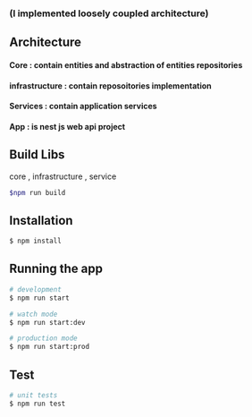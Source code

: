 ### (I implemented loosely  coupled architecture)

## Architecture 
#### Core : contain  entities and abstraction of entities repositories 
#### infrastructure : contain  reposoitories implementation 
#### Services : contain  application services 
#### App : is nest js web api project 

## Build Libs 
 core , infrastructure , service 
 ```bash
 $npm run build 
```

## Installation

```bash
$ npm install
```

## Running the app

```bash
# development
$ npm run start

# watch mode
$ npm run start:dev

# production mode
$ npm run start:prod
```

## Test

```bash
# unit tests
$ npm run test

```
